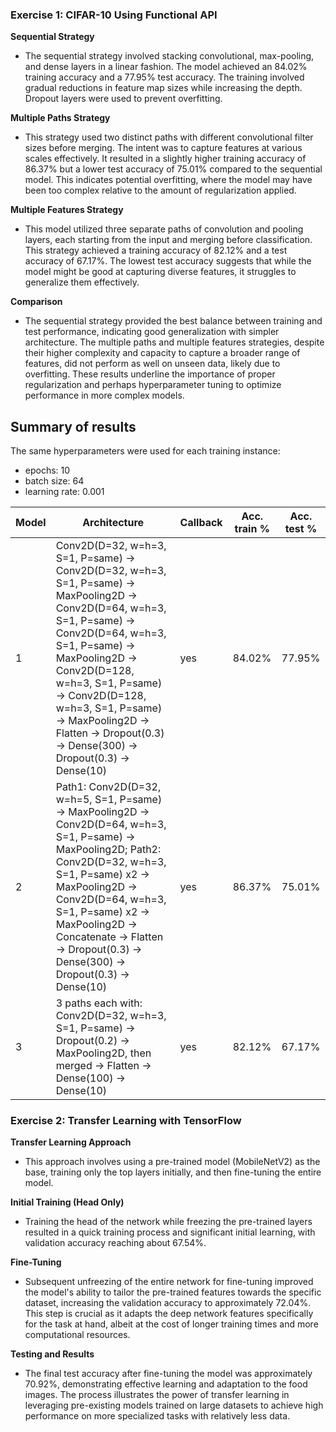 ### Exercise 1: CIFAR-10 Using Functional API

**Sequential Strategy**
- The sequential strategy involved stacking convolutional, max-pooling, and dense layers in a linear fashion. The model achieved an 84.02% training accuracy and a 77.95% test accuracy. The training involved gradual reductions in feature map sizes while increasing the depth. Dropout layers were used to prevent overfitting.

**Multiple Paths Strategy**
- This strategy used two distinct paths with different convolutional filter sizes before merging. The intent was to capture features at various scales effectively. It resulted in a slightly higher training accuracy of 86.37% but a lower test accuracy of 75.01% compared to the sequential model. This indicates potential overfitting, where the model may have been too complex relative to the amount of regularization applied.

**Multiple Features Strategy**
- This model utilized three separate paths of convolution and pooling layers, each starting from the input and merging before classification. This strategy achieved a training accuracy of 82.12% and a test accuracy of 67.17%. The lowest test accuracy suggests that while the model might be good at capturing diverse features, it struggles to generalize them effectively.

**Comparison**
- The sequential strategy provided the best balance between training and test performance, indicating good generalization with simpler architecture. The multiple paths and multiple features strategies, despite their higher complexity and capacity to capture a broader range of features, did not perform as well on unseen data, likely due to overfitting. These results underline the importance of proper regularization and perhaps hyperparameter tuning to optimize performance in more complex models.

## Summary of results
The same hyperparameters were used for each training instance:
- epochs: 10
- batch size: 64
- learning rate: 0.001

| Model | Architecture                                                                                                                                                                                                                                                                                                                         | Callback | Acc. train % | Acc. test % |
|-------|----------------------------------------------------------------------------------------------------------------------------------------------------------------------------------------------------------------------------------------------------------------------------------------------------------------------------------------|----------|--------------|-------------|
| 1     | Conv2D(D=32, w=h=3, S=1, P=same) -> Conv2D(D=32, w=h=3, S=1, P=same) -> MaxPooling2D -> Conv2D(D=64, w=h=3, S=1, P=same) -> Conv2D(D=64, w=h=3, S=1, P=same) -> MaxPooling2D -> Conv2D(D=128, w=h=3, S=1, P=same) -> Conv2D(D=128, w=h=3, S=1, P=same) -> MaxPooling2D -> Flatten -> Dropout(0.3) -> Dense(300) -> Dropout(0.3) -> Dense(10) | yes      | 84.02%       | 77.95%      |
| 2     | Path1: Conv2D(D=32, w=h=5, S=1, P=same) -> MaxPooling2D -> Conv2D(D=64, w=h=3, S=1, P=same) -> MaxPooling2D; Path2: Conv2D(D=32, w=h=3, S=1, P=same) x2 -> MaxPooling2D -> Conv2D(D=64, w=h=3, S=1, P=same) x2 -> MaxPooling2D -> Concatenate -> Flatten -> Dropout(0.3) -> Dense(300) -> Dropout(0.3) -> Dense(10)                             | yes      | 86.37%       | 75.01%      |
| 3     | 3 paths each with: Conv2D(D=32, w=h=3, S=1, P=same) -> Dropout(0.2) -> MaxPooling2D, then merged -> Flatten -> Dense(100) -> Dense(10)                                                                                                                                                                                               | yes      | 82.12%       | 67.17%      |

### Exercise 2: Transfer Learning with TensorFlow

**Transfer Learning Approach**
- This approach involves using a pre-trained model (MobileNetV2) as the base, training only the top layers initially, and then fine-tuning the entire model.

**Initial Training (Head Only)**
- Training the head of the network while freezing the pre-trained layers resulted in a quick training process and significant initial learning, with validation accuracy reaching about 67.54%.

**Fine-Tuning**
- Subsequent unfreezing of the entire network for fine-tuning improved the model's ability to tailor the pre-trained features towards the specific dataset, increasing the validation accuracy to approximately 72.04%. This step is crucial as it adapts the deep network features specifically for the task at hand, albeit at the cost of longer training times and more computational resources.

**Testing and Results**
- The final test accuracy after fine-tuning the model was approximately 70.92%, demonstrating effective learning and adaptation to the food images. The process illustrates the power of transfer learning in leveraging pre-existing models trained on large datasets to achieve high performance on more specialized tasks with relatively less data.
